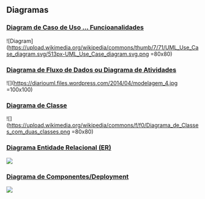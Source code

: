 ## Diagramas

### [Diagram de Caso de Uso ... Funcioanalidades](https://upload.wikimedia.org/wikipedia/commons/thumb/7/71/UML_Use_Case_diagram.svg/513px-UML_Use_Case_diagram.svg.png)

![Diagram](https://upload.wikimedia.org/wikipedia/commons/thumb/7/71/UML_Use_Case_diagram.svg/513px-UML_Use_Case_diagram.svg.png =80x80)

### [Diagrama de Fluxo de Dados ou Diagrama de Atividades](https://diariouml.files.wordpress.com/2014/04/modelagem_4.jpg)

![](https://diariouml.files.wordpress.com/2014/04/modelagem_4.jpg =100x100)

### [Diagrama de Classe](https://upload.wikimedia.org/wikipedia/commons/f/f0/Diagrama_de_Classes_com_duas_classes.png)

![](https://upload.wikimedia.org/wikipedia/commons/f/f0/Diagrama_de_Classes_com_duas_classes.png =80x80)

### [Diagrama Entidade Relacional (ER)](https://www.researchgate.net/profile/F_Silva8/publication/271298844/figure/fig1/AS:414000979431424@1475716933236/Figura-1-Modelo-Entidade-Relacionamento.png)

![](https://www.researchgate.net/profile/F_Silva8/publication/271298844/figure/fig1/AS:414000979431424@1475716933236/Figura-1-Modelo-Entidade-Relacionamento.png)

### [Diagrama de Componentes/Deployment](https://www.researchgate.net/profile/Rodolfo_Favaretto/publication/332811400/figure/fig3/AS:754131237097472@1556810306463/Figura-5-Diagrama-de-implementacao-do-sistema-Faz-Tudo.png)

![](https://www.researchgate.net/profile/Rodolfo_Favaretto/publication/332811400/figure/fig3/AS:754131237097472@1556810306463/Figura-5-Diagrama-de-implementacao-do-sistema-Faz-Tudo.png)
